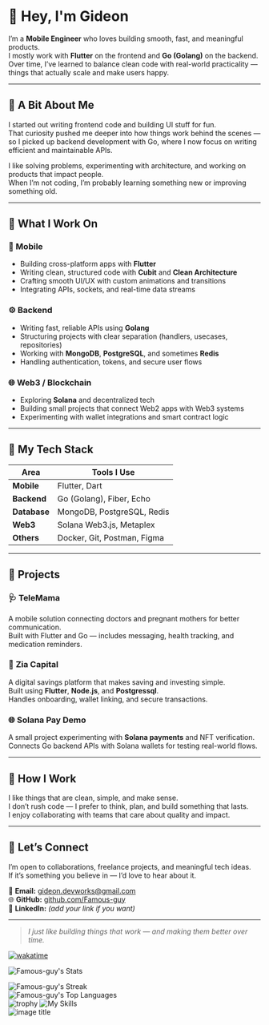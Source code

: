 # 👋 Hey, I'm Gideon

I’m a **Mobile Engineer** who loves building smooth, fast, and meaningful products.  
I mostly work with **Flutter** on the frontend and **Go (Golang)** on the backend.  
Over time, I’ve learned to balance clean code with real-world practicality — things that actually scale and make users happy.

---

## 🚀 A Bit About Me

I started out writing frontend code and building UI stuff for fun.  
That curiosity pushed me deeper into how things work behind the scenes — so I picked up backend development with Go, where I now focus on writing efficient and maintainable APIs.  

I like solving problems, experimenting with architecture, and working on products that impact people.  
When I’m not coding, I’m probably learning something new or improving something old.

---

## 🧩 What I Work On

### 📱 Mobile
- Building cross-platform apps with **Flutter**
- Writing clean, structured code with **Cubit** and **Clean Architecture**
- Crafting smooth UI/UX with custom animations and transitions
- Integrating APIs, sockets, and real-time data streams

### ⚙️ Backend
- Writing fast, reliable APIs using **Golang**
- Structuring projects with clear separation (handlers, usecases, repositories)
- Working with **MongoDB**, **PostgreSQL**, and sometimes **Redis**
- Handling authentication, tokens, and secure user flows

### 🌐 Web3 / Blockchain
- Exploring **Solana** and decentralized tech
- Building small projects that connect Web2 apps with Web3 systems
- Experimenting with wallet integrations and smart contract logic

---

## 🧰 My Tech Stack

| Area | Tools I Use |
|------|--------------|
| **Mobile** | Flutter, Dart |
| **Backend** | Go (Golang), Fiber, Echo |
| **Database** | MongoDB, PostgreSQL, Redis |
| **Web3** | Solana Web3.js, Metaplex |
| **Others** | Docker, Git, Postman, Figma |

---

## 🧠 Projects

### 🩺 **TeleMama**
A mobile solution connecting doctors and pregnant mothers for better communication.  
Built with Flutter and Go — includes messaging, health tracking, and medication reminders.

### 💸 **Zia Capital**
A digital savings platform that makes saving and investing simple.  
Built using **Flutter**, **Node.js**, and **Postgressql**.  
Handles onboarding, wallet linking, and secure transactions.

### 🌐 **Solana Pay Demo**
A small project experimenting with **Solana payments** and NFT verification.  
Connects Go backend APIs with Solana wallets for testing real-world flows.

---

## 💼 How I Work

I like things that are clean, simple, and make sense.  
I don’t rush code — I prefer to think, plan, and build something that lasts.  
I enjoy collaborating with teams that care about quality and impact.

---

## 🤝 Let’s Connect

I’m open to collaborations, freelance projects, and meaningful tech ideas.  
If it’s something you believe in — I’d love to hear about it.

📩 **Email:** gideon.devworks@gmail.com  
🌐 **GitHub:** [github.com/Famous-guy](https://github.com/Famous-guy)  
💼 **LinkedIn:** *(add your link if you want)*  

---

> _I just like building things that work — and making them better over time._


<!--- 📫 How to reach me ...

<!---
Famous-guy/Famous-guy is a ✨ special ✨ repository because its `README.md` (this file) appears on your GitHub profile.
You can click the Preview link to take a look at your changes.
--->
[![wakatime](https://wakatime.com/badge/user/1e12b9c2-fc2d-4464-a69a-ae17e1fa59cd/project/ede7269d-ed7b-4be5-84ee-a3a71b76c99a.svg)](https://wakatime.com/badge/user/1e12b9c2-fc2d-4464-a69a-ae17e1fa59cd/project/ede7269d-ed7b-4be5-84ee-a3a71b76c99a)

![Famous-guy's Stats](https://github-readme-stats.vercel.app/api?username=Famous-guy&theme=gruvbox&show_icons=true&hide_border=true&count_private=true)
<br>
<!--![Famous-guy's Streak](https://github-readme-streak-stats.herokuapp.com/?user=Famous-guy&theme=gruvbox&hide_border=true)-->
![Famous-guy's Streak](https://github-readme-streak-stats.herokuapp.com/?user=Famous-guy&theme=gruvbox&hide_border=true)
<br>
![Famous-guy's Top Languages](https://github-readme-stats.vercel.app/api/top-langs/?username=Famous-guy&theme=gruvbox&show_icons=true&hide_border=true&layout=compact) <br>
![trophy](https://github-profile-trophy.vercel.app/?username=Famous-guy&theme=onedark)
![My Skills](https://skillicons.dev/icons?i=py,git,github,discord,bootstrap,arduino,dart,flutter,html,react,nodejs,firebase,css,scss,mongodb,js,graphql,c,bash,solidity,rust,go,vue,angular,redux,django,flask,vercel,postman)<br>
![image title](https://rushter.com/counter.svg)
<!--![metrics](https://metrics.lecoq.io/insights/Famous-guy)-->



